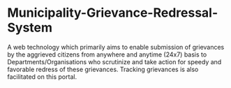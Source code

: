 # Municipality-Grievance-Redressal-System
A  web technology which primarily aims to enable submission of grievances by the aggrieved citizens from anywhere and anytime (24x7) basis to Departments/Organisations who scrutinize and take action for speedy and favorable redress of these grievances. Tracking grievances is also facilitated on this portal.
